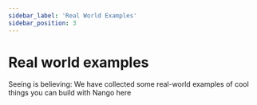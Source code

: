 ```yaml
---
sidebar_label: 'Real World Examples'
sidebar_position: 3
---
```


# Real world examples

Seeing is believing: We have collected some real-world examples of cool things you can build with Nango here
